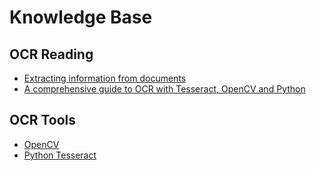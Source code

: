 # Knowledge Base

## OCR Reading
- [Extracting information from documents](https://dida.do/blog/extracting-information-from-documents)
- [A comprehensive guide to OCR with Tesseract, OpenCV and Python](https://nanonets.com/blog/ocr-with-tesseract/)

## OCR Tools
- [OpenCV](https://opencv.org/)
- [Python Tesseract](https://github.com/madmaze/pytesseract)